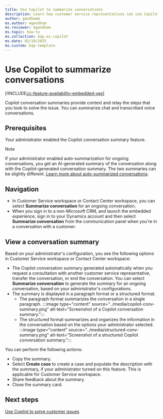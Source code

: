 ```yaml
---
title: Use Copilot to summarize conversations
description: Learn how customer service representatives can use Copilot to summarize cases and conversations in Customer Service workspace.
author: gandhamm 
ms.author: mgandham 
ms.reviewer: mgandham
ms.topic: how-to 
ms.collection: bap-ai-copilot
ms.date: 02/19/2025
ms.custom: bap-template 
---
```



# Use Copilot to summarize conversations

[!INCLUDE[cc-feature-availability-embedded-yes](../includes/cc-feature-availability-embedded-yes.md)]

Copilot conversation summaries provide context and relay the steps that you took to solve the issue. You can summarize chat and transcribed voice conversations.

## Prerequisites

Your administrator enabled the Copilot conversation summary feature.

> [!NOTE]
> If your administrator enabled auto-summarization for ongoing conversations, you get an AI-generated summary of the conversation along with the Copilot-generated conversation summary. The two summaries can be slightly different. [Learn more about auto-summarized conversations](/dynamics365/customer-service/use/cs-ai-generated-summary).

## Navigation

- In Customer Service workspace or Contact Center workspace, you can select **Summarize conversation** for an ongoing conversation.
- When you sign in to a non-Microsoft CRM, and launch the embedded experience, sign in to your Dynamics account and then select **Summarize conversation** from the communication panel when you're in a conversation with a customer.
  
## View a conversation summary

Based on your administrator's configuration, you see the following options in Customer Service workspace or Contact Center workspace:

- The Copilot conversation summary generated automatically when you request a consultation with another customer service representative, transfer the conversation, or end the conversation. You can select **Summarize conversation** to generate the summary for an ongoing conversation, based on your administrator's configurations.
- The summary is displayed in a paragraph format or a structured format.
  - The paragraph format summarizes the conversation in a single paragraph.
     :::image type="content" source="../media/copilot-conv-summary.png" alt-text="Screenshot of a Copilot conversation summary.":::
  - The structured format summarizes and organizes the information in the conversation based on the options your administrator selected. <br>
     :::image type="content" source="../media/structured-conv-summary.png" alt-text="Screenshot of a structured Copilot conversation summary.":::

You can perform the following actions:

- Copy the summary.
- Select **Create case** to create a case and populate the description with the summary, if your administrator turned on this feature. This is applicable for Customer Service workspace.
- Share feedback about the summary.
- Close the summary card.

## Next steps

[Use Copilot to solve customer issues](use-copilot-features.md)

